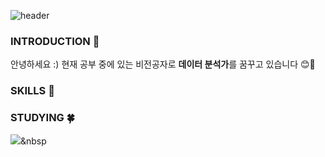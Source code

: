 ![header](https://capsule-render.vercel.app/api?type=wave&color=auto&height=300&section=header&text=yeonjae%20lim&fontSize=80)

### INTRODUCTION 🙌
안녕하세요 :)
현재 공부 중에 있는 비전공자로 **데이터 분석가**를 꿈꾸고 있습니다 😊💙

### SKILLS 🎨


### STUDYING 🍀
<img src="https://img.shields.io/badge/Python-3766AB?style=flat-square&logo=Python&logoColor=white"/></a>&nbsp 
